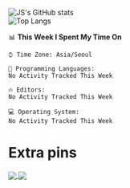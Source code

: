 ![JS's GitHub stats](https://github-readme-stats-tkxkd0159.vercel.app/api?username=tkxkd0159&hide=contribs,prs,stars,issues&show_icons=true&theme=react&include_all_commits=true)  
![Top Langs](https://github-readme-stats-tkxkd0159.vercel.app/api/top-langs/?username=tkxkd0159&layout=compact&hide=jupyter%20notebook&langs_count=10)  

<!--START_SECTION:waka-->
📊 **This Week I Spent My Time On** 

```text
⌚︎ Time Zone: Asia/Seoul

💬 Programming Languages: 
No Activity Tracked This Week

🔥 Editors: 
No Activity Tracked This Week

💻 Operating System: 
No Activity Tracked This Week

```


<!--END_SECTION:waka-->
# Extra pins
<a href="https://github.com/tkxkd0159/TIL_cpp">
  <img align="center" src="https://github-readme-stats-tkxkd0159.vercel.app/api/pin/?username=tkxkd0159&repo=chain_core&theme=react" />
</a>
<a href="https://github.com/tkxkd0159/dsalgo">
  <img align="center" src="https://github-readme-stats-tkxkd0159.vercel.app/api/pin/?username=tkxkd0159&repo=dsalgo&theme=react" />
</a>

<!---
- 🔭 I’m currently working on ...
- 🌱 I’m currently learning blockchain and distributed network
- 👯 I’m looking to collaborate on ...
- 🤔 I’m looking for help with ...
- 💬 Ask me about ...
- 📫 How to reach me: ...
- 😄 Pronouns: ...
- ⚡ Fun fact: ...
-->
